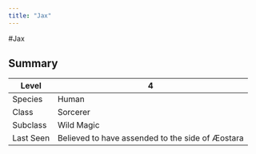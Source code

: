 ```yaml
---
title: "Jax"
---
```


#Jax
## Summary
| Level     | 4                                                |
| --------- | ------------------------------------------------ |
| Species   | Human                                            |
| Class     | Sorcerer                                         |
| Subclass  | Wild Magic                                       |
| Last Seen | Believed to have assended to the side of Æostara |
